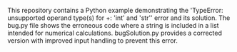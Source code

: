 This repository contains a Python example demonstrating the 'TypeError: unsupported operand type(s) for +: 'int' and 'str'' error and its solution.  The bug.py file shows the erroneous code where a string is included in a list intended for numerical calculations. bugSolution.py provides a corrected version with improved input handling to prevent this error.